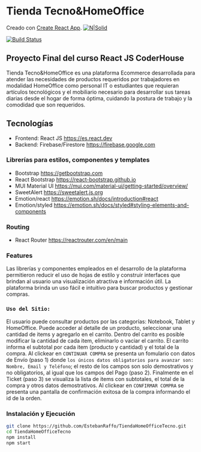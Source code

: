 # Tienda Tecno&HomeOffice
Creado con [Create React App](https://github.com/facebook/create-react-app).
[![N|Solid](https://encrypted-tbn0.gstatic.com/images?q=tbn:ANd9GcR4Nhtli5aSkLo8igB8oRJM49A8XBx8f15gENCCcuvf80kuqyUOrZ8giQgy4GZ7Ix_sb6c&usqp=CAU)](https://nodesource.com/products/nsolid)

[![Build Status](https://travis-ci.org/joemccann/dillinger.svg?branch=master)](https://travis-ci.org/joemccann/dillinger)

## Proyecto Final del curso React JS CoderHouse
Tienda Tecno&HomeOffice es una plataforma Ecommerce desarrollada para atender las necesidades de productos requeridos por trabajadores en modalidad HomeOffice como personal IT o estudiantes que requieran artículos tecnológicos y el mobiliario necesario para desarrollar sus tareas diarias desde el hogar de forma óptima, cuidando la postura de trabajo y la comodidad que son requeridos. 

## Tecnologías
- Frontend: React JS https://es.react.dev
- Backend: Firebase/Firestore https://firebase.google.com

### Librerías para estilos, componentes y templates
- Bootstrap https://getbootstrap.com
- React Bootstrap https://react-bootstrap.github.io
- MUI Material UI https://mui.com/material-ui/getting-started/overview/
- SweetAlert https://sweetalert.js.org
- Emotion/react https://emotion.sh/docs/introduction#react
- Emotion/styled https://emotion.sh/docs/styled#styling-elements-and-components

### Routing
- React Router https://reactrouter.com/en/main

### Features
Las librerías y componentes empleados en el desarrollo de la plataforma permitieron reducir el uso de hojas de estilo y construir interfaces que brindan al usuario una visualización atractiva e información útil. La plataforma brinda un uso fácil e intuitivo para buscar productos y gestionar compras.

### `Uso del Sitio:` 
El usuario puede consultar productos por las categorías: Notebook, Tablet y HomeOffice.
Puede acceder al detalle de un producto, seleccionar una cantidad de items y agregarlo en el carrito. Dentro del carrito es posible modificar la cantidad de cada item, eliminarlo o vaciar el carrito. El carrito informa el subtotal por cada item (producto y cantidad) y el total de la compra. Al clickear en `CONTINUAR COMPRA` se presenta un fomulario con datos de Envío (paso 1) donde `los únicos datos obligatorios para avanzar son: Nombre, Email y Teléfono`; el resto de los campos son solo demostrativos y no obligatorios, al igual que los campos del Pago (paso 2). Finalmente en el Ticket (paso 3) se visualiza la lista de items con subtotales, el total de la compra y otros datos demostrativos. Al clickear en `CONFIRMAR COMPRA` se presenta una pantalla de confirmación exitosa de la compra informando el id de la orden. 

### Instalación y Ejecución
```sh
git clone https://github.com/EstebanRaffo/TiendaHomeOfficeTecno.git
cd TiendaHomeOfficeTecno
npm install
npm start
```